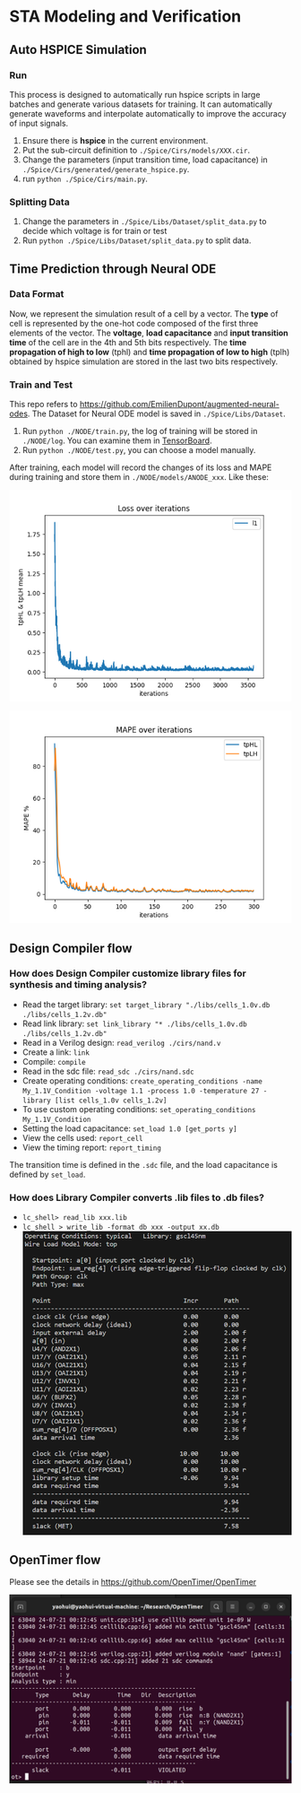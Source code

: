 # STA Modeling and Verification

## Auto HSPICE Simulation

### Run

This process is designed to automatically run hspice scripts in large batches and generate various datasets for training. It can automatically generate waveforms and interpolate automatically to improve the accuracy of input signals.

1. Ensure there is **hspice** in the current environment.
2. Put the sub-circuit definition to `./Spice/Cirs/models/XXX.cir`.
3. Change the parameters (input transition time, load capacitance) in `./Spice/Cirs/generated/generate_hspice.py`.
4. run `python ./Spice/Cirs/main.py`.

### Splitting Data

1. Change the parameters in `./Spice/Libs/Dataset/split_data.py` to decide which voltage is for train or test
2. Run `python ./Spice/Libs/Dataset/split_data.py` to split data.

## Time Prediction through Neural ODE

### Data Format

Now, we represent the simulation result of a cell by a vector. The **type** of cell is represented by the one-hot code composed of the first three elements of the vector. The **voltage**, **load capacitance** and **input transition time** of the cell are in the 4th and 5th bits respectively. The **time propagation of high to low** (tphl) and **time propagation of low to high** (tplh) obtained by hspice simulation are stored in the last two bits respectively.

### Train and Test

This repo refers to https://github.com/EmilienDupont/augmented-neural-odes. The Dataset for Neural ODE model is saved in `./Spice/Libs/Dataset`.

1. Run `python ./NODE/train.py`, the log of training will be stored in `./NODE/log`. You can examine them in [TensorBoard](https://www.tensorflow.org/tensorboard).
2. Run `python ./NODE/test.py`, you can choose a model manually.

After training, each model will record the changes of its loss and MAPE during training and store them in `./NODE/models/ANODE_xxx`. Like these:

![Loss & Iterations](NODE/models/ANODE_300/training_loss_epoch_300.png)

![MAPE & Iterations](NODE/models/ANODE_300/training_mape_epoch_300.png)

## Design Compiler flow

### How does Design Compiler customize library files for synthesis and timing analysis?

* Read the target library: `set target_library "./libs/cells_1.0v.db ./libs/cells_1.2v.db"`
* Read link library: `set link_library "* ./libs/cells_1.0v.db ./libs/cells_1.2v.db"`
* Read in a Verilog design: `read_verilog ./cirs/nand.v`
* Create a link: `link`
* Compile: `compile`
* Read in the sdc file: `read_sdc ./cirs/nand.sdc`
* Create operating conditions: `create_operating_conditions -name My_1.1V_Condition -voltage 1.1 -process 1.0 -temperature 27 -library [list cells_1.0v cells_1.2v]`
* To use custom operating conditions: `set_operating_conditions My_1.1V_Condition`
* Setting the load capacitance: `set_load 1.0 [get_ports y]`
* View the cells used: `report_cell`
* View the timing report: `report_timing`

The transition time is defined in the `.sdc` file, and the load capacitance is defined by `set_load`.

### How does Library Compiler converts .lib files to .db files?

* `lc_shell> read_lib xxx.lib`
* `lc_shell > write_lib -format db xxx -output xx.db`
![DC flow](DC_flow/DC.PNG)
## OpenTimer flow

Please see the details in https://github.com/OpenTimer/OpenTimer

![OT flow](DC_flow/OT.PNG)
